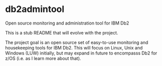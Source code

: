 # db2admintool
Open source monitoring and administration tool for IBM Db2

This is a stub README that will evolve with the project.

The project goal is an open source set of easy-to-use monitoring and housekeeping tools for IBM Db2. This will focus on Linux, Unix and Windows (LUW) initially, but may expand in future to encompasss Db2 for z/OS (i.e. as I learn more about that).
